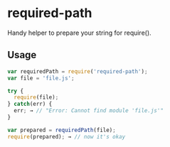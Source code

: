 required-path
=============

Handy helper to prepare your string for require().

Usage
-----

```js
var requiredPath = require('required-path');
var file = 'file.js';

try {
  require(file);
} catch(err) {
  err; → // "Error: Cannot find module 'file.js'"
}

var prepared = requiredPath(file);
require(prepared); → // now it's okay
```


